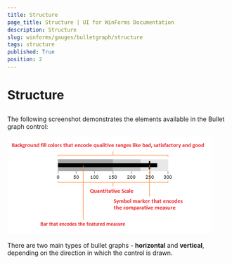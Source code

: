 ```yaml
---
title: Structure
page_title: Structure | UI for WinForms Documentation
description: Structure
slug: winforms/gauges/bulletgraph/structure
tags: structure
published: True
position: 2
---
```


# Structure



## 

The following screenshot demonstrates the elements available in the Bullet graph control:  

![bulletgraph-structure 001](images/bulletgraph-structure001.png)

There are two main types of bullet graphs - __horizontal__ and __vertical__, depending on the direction in which the control is drawn.
        
